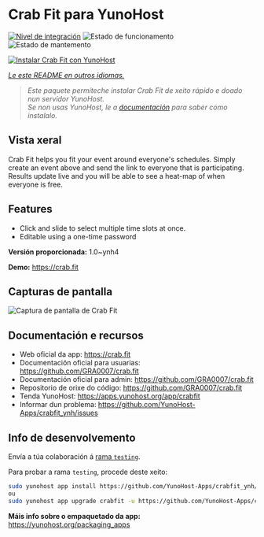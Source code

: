<!--
NOTA: Este README foi creado automáticamente por <https://github.com/YunoHost/apps/tree/master/tools/readme_generator>
NON debe editarse manualmente.
-->

# Crab Fit para YunoHost

[![Nivel de integración](https://dash.yunohost.org/integration/crabfit.svg)](https://dash.yunohost.org/appci/app/crabfit) ![Estado de funcionamento](https://ci-apps.yunohost.org/ci/badges/crabfit.status.svg) ![Estado de mantemento](https://ci-apps.yunohost.org/ci/badges/crabfit.maintain.svg)

[![Instalar Crab Fit con YunoHost](https://install-app.yunohost.org/install-with-yunohost.svg)](https://install-app.yunohost.org/?app=crabfit)

*[Le este README en outros idiomas.](./ALL_README.md)*

> *Este paquete permíteche instalar Crab Fit de xeito rápido e doado nun servidor YunoHost.*  
> *Se non usas YunoHost, le a [documentación](https://yunohost.org/install) para saber como instalalo.*

## Vista xeral

Crab Fit helps you fit your event around everyone's schedules.
Simply create an event above and send the link to everyone that is participating.
Results update live and you will be able to see a heat-map of when everyone is free.

## Features

- Click and slide to select multiple time slots at once.
- Editable using a one-time password


**Versión proporcionada:** 1.0~ynh4

**Demo:** <https://crab.fit>

## Capturas de pantalla

![Captura de pantalla de Crab Fit](./doc/screenshots/main.png)

## Documentación e recursos

- Web oficial da app: <https://crab.fit>
- Documentación oficial para usuarias: <https://github.com/GRA0007/crab.fit>
- Documentación oficial para admin: <https://github.com/GRA0007/crab.fit>
- Repositorio de orixe do código: <https://github.com/GRA0007/crab.fit>
- Tenda YunoHost: <https://apps.yunohost.org/app/crabfit>
- Informar dun problema: <https://github.com/YunoHost-Apps/crabfit_ynh/issues>

## Info de desenvolvemento

Envía a túa colaboración á [rama `testing`](https://github.com/YunoHost-Apps/crabfit_ynh/tree/testing).

Para probar a rama `testing`, procede deste xeito:

```bash
sudo yunohost app install https://github.com/YunoHost-Apps/crabfit_ynh/tree/testing --debug
ou
sudo yunohost app upgrade crabfit -u https://github.com/YunoHost-Apps/crabfit_ynh/tree/testing --debug
```

**Máis info sobre o empaquetado da app:** <https://yunohost.org/packaging_apps>

